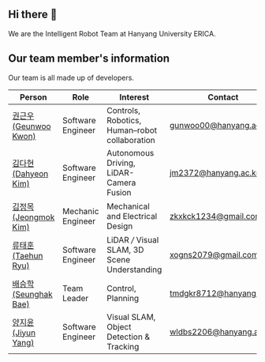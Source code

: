 ## Hi there 👋

We are the Intelligent Robot Team at Hanyang University ERICA.

## Our team member's information
Our team is all made up of developers.

|Person|Role|Interest|Contact|
|---|---|---|---|
[권근우(Geunwoo Kwon)](https://github.com/kwongeunwoo)|Software Engineer|Controls, Robotics, Human–robot collaboration|gunwoo00@hanyang.ac.kr|
[김다현(Dahyeon Kim)](https://github.com/Dadaah)|Software Engineer|Autonomous Driving, LiDAR-Camera Fusion|jm2372@hanyang.ac.kr|
[김정목(Jeongmok Kim)](https://github.com/K2mjeongmok)|Mechanic Engineer|Mechanical and Electrical Design|zkxkck1234@gmail.com|
[류태훈(Taehun Ryu)](https://github.com/taehun-ryu)|Software Engineer|LiDAR */* Visual SLAM, 3D Scene Understanding|xogns2079@gmail.com|
[배승학(Seunghak Bae)](https://github.com/crane1227)|Team Leader|Control, Planning|tmdgkr8712@hanyang.ac.kr|
[양지윤(Jiyun Yang)](https://github.com/jiyun2206)|Software Engineer|Visual SLAM, Object Detection & Tracking|wldbs2206@hanyang.ac.kr|

